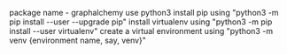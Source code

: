 package name - graphalchemy
use python3
install pip using "python3 -m pip install --user --upgrade pip"
install virtualenv using "python3 -m pip install --user virtualenv"
create a virtual environment using "python3 -m venv {environment name, say, venv}"
